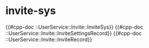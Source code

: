 # invite-sys

{{#cpp-doc ::UserService::Invite::InviteSys}}
{{#cpp-doc ::UserService::Invite::InviteSettingsRecord}}
{{#cpp-doc ::UserService::Invite::InviteRecord}}
